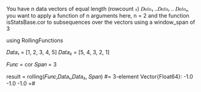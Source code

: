 
You have n data vectors of equal length (rowcount 𝓇)
𝐷𝑎𝑡𝑎₁ ..𝐷𝑎𝑡𝑎ᵢ .. 𝐷𝑎𝑡𝑎ₙ
you want to apply a function of n arguments
here, n = 2 and the function isStatsBase.cor
to subsequences over the vectors using a window_span of 3


using RollingFunctions

𝐷𝑎𝑡𝑎₁ = [1, 2, 3, 4, 5]
𝐷𝑎𝑡𝑎₂ = [5, 4, 3, 2, 1]

𝐹𝑢𝑛𝑐 = cor
𝑆𝑝𝑎𝑛 = 3

result = rolling(𝐹𝑢𝑛𝑐,𝐷𝑎𝑡𝑎₁,𝐷𝑎𝑡𝑎₂, 𝑆𝑝𝑎𝑛)
#=
3-element Vector{Float64}:
  -1.0
  -1.0
  -1.0
=#

